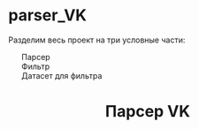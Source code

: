 # parser_VK
<p>Разделим весь проект на три условные части:</p>
<ol>Парсер<br>Фильтр<br>Датасет для фильтра</ol>
<h1 align="center">Парсер VK</a> 
<p></p>
